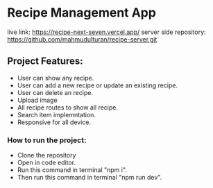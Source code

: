 # Recipe Management App

live link: https://recipe-next-seven.vercel.app/
server side repository: https://github.com/mahmudulturan/recipe-server.git

## Project Features: 
- User can show any recipe.
- User can add a new recipe or update an existing recipe.
- User can delete an recipe.
- Upload image
- All recipe routes to show all recipe.
- Search item implemntation.
- Responsive for all device.

### How to run the project:
- Clone the repository
- Open in code editor.
- Run this command in terminal "npm i".
- Then run this command in terminal "npm run dev".